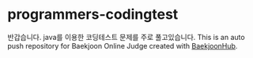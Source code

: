 # programmers-codingtest
반갑습니다. java를 이용한 코딩테스트 문제를 주로 풀고있습니다.
This is an auto push repository for Baekjoon Online Judge created with [BaekjoonHub](https://github.com/BaekjoonHub/BaekjoonHub).
